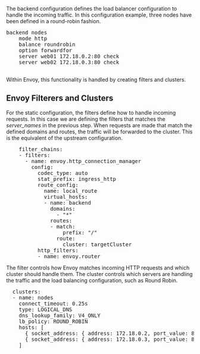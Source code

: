 The backend configuration defines the load balancer configuration to handle the incoming traffic. In this configuration example, three nodes have been defined in a round-robin fashion.

<pre class="file">
backend nodes
    mode http
    balance roundrobin
    option forwardfor
    server web01 172.18.0.2:80 check
    server web02 172.18.0.3:80 check

</pre>

Within Envoy, this functionality is handled by creating filters and clusters.

## Envoy Filterers and Clusters

For the static configuration, the filters define how to handle incoming requests. In this case we are defining the filters that matches the *server_names* in the previous step. When requests are made that match the defined domains and routes, the traffic will be forwarded to the cluster. This is the equivalent of the upstream configuration. 

<pre class="file" data-filename="envoy.yaml">
    filter_chains:
    - filters:
      - name: envoy.http_connection_manager
        config:
          codec_type: auto
          stat_prefix: ingress_http
          route_config:
            name: local_route
            virtual_hosts:
            - name: backend
              domains:
                - "*"
              routes:
              - match:
                  prefix: "/"
                route:
                  cluster: targetCluster
          http_filters:
          - name: envoy.router
</pre>

The filter controls how Envoy matches incoming HTTP requests and which cluster should handle them. The cluster controls which servers are handling the traffic and the load balancing configuration, such as Round Robin.

<pre class="file" data-filename="envoy.yaml">
  clusters:
  - name: nodes
    connect_timeout: 0.25s
    type: LOGICAL_DNS
    dns_lookup_family: V4_ONLY
    lb_policy: ROUND_ROBIN
    hosts: [
      { socket_address: { address: 172.18.0.2, port_value: 80 }},
      { socket_address: { address: 172.18.0.3, port_value: 80 }}
    ]
</pre>

